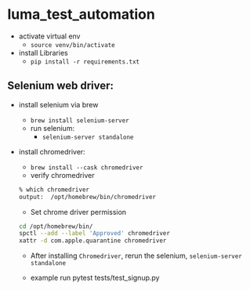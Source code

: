# luma_test_automation

- activate virtual env
    - `source venv/bin/activate`
- install Libraries
    - `pip install -r requirements.txt`

## **Selenium web driver:**

- install selenium via brew
    - `brew install selenium-server`
    - run selenium:
        - `selenium-server standalone`
- install chromedriver:
    - `brew install --cask chromedriver`
    - verify chromedriver
    
    ```bash
    % which chromedriver
    output:  /opt/homebrew/bin/chromedriver
    ```
    
    - Set chrome driver permission
    
    ```bash
    cd /opt/homebrew/bin/
    spctl --add --label 'Approved' chromedriver
    xattr -d com.apple.quarantine chromedriver
    ```
    
    - After installing `Chromedriver`, rerun the selenium, `selenium-server standalone`
 
    - example run
    pytest tests/test_signup.py
